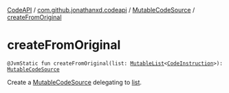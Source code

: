 [CodeAPI](../../index.md) / [com.github.jonathanxd.codeapi](../index.md) / [MutableCodeSource](index.md) / [createFromOriginal](.)

# createFromOriginal

`@JvmStatic fun createFromOriginal(list: `[`MutableList`](https://kotlinlang.org/api/latest/jvm/stdlib/kotlin.collections/-mutable-list/index.html)`<`[`CodeInstruction`](../-code-instruction.md)`>): `[`MutableCodeSource`](index.md)

Create a [MutableCodeSource](index.md) delegating to [list](create-from-original.md#com.github.jonathanxd.codeapi.MutableCodeSource.Companion$createFromOriginal(kotlin.collections.MutableList((com.github.jonathanxd.codeapi.CodeInstruction)))/list).

